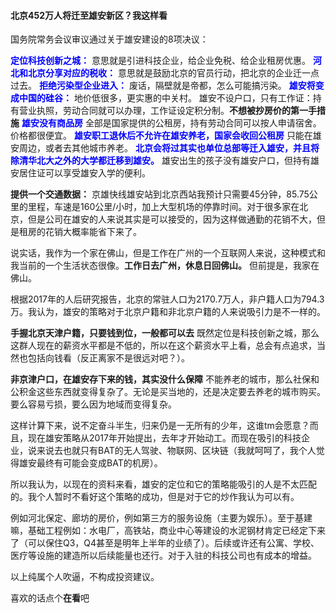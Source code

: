 #### 北京452万人将迁至雄安新区？我这样看

国务院常务会议审议通过关于雄安建设的8项决议：

**<span style="color:blue;">定位科技创新之城：</span>** 意思就是引进科技企业，给企业免税、给企业租房优惠。
**<span style="color:blue;">河北和北京分享对应的税收：</span>** 意思就是鼓励北京的官员行动，把北京的企业迁一点过去。
**<span style="color:blue;">拒绝污染型企业进入：</span>** 废话，隔壁就是帝都，怎么可能搞污染。
**<span style="color:blue;">雄安将变成中国的硅谷：</span>** 地价低很多，更实惠的中关村。
雄安不设户口，只有工作证：持有营业执照，劳动合同就可以办理，工作证设定积分制。**不想被抄房价的第一手措施**
**<span style="color:blue;">雄安没有商品房</span>** 全部是国家提供的公租房，持有劳动合同可以按人申请宿舍。价格都很便宜。
**<span style="color:blue;">雄安职工退休后不允许在雄安养老，国家会收回公租房</span>** 只能在雄安周边，或者去其他城市养老。
**<span style="color:blue;">北京会将过其实也单位总部等迁入雄安，并且将除清华北大之外的大学都迁移到雄安。</span>** 雄安出生的孩子没有雄安户口，但持有雄安居住证可以享受雄安入学的便利。

**提供一个交通数据：**
京雄快线雄安站到北京西站我预计只需要45分钟，85.75公里的里程，车速是160公里/小时，加上大型机场的停靠时间。对于很多家在北京，但是公司在雄安的人来说其实是可以接受的，因为这样做通勤的花销不大，但是租房的花销大概率能省下来了。

说实话，我作为一个家在佛山，但是工作在广州的一个互联网人来说，这种模式和我当前的一个生活状态很像。**工作日去广州，休息日回佛山。** 但前提是，我家在佛山。

根据2017年的人后研究报告，北京的常驻人口为2170.7万人，非户籍人口为794.3万。我认为，雄安的策略对于北京户籍和非北京户籍的人来说吸引力是不一样的。

**手握北京天津户籍，只要钱到位，一般都可以去** 既然定位是科技创新之城，那么这群人现在的薪资水平都是不低的，所以在这个薪资水平上看，总会有点追求，当然也包括向钱看（反正离家不是很远对吧？）。

**非京津户口，在雄安存下来的钱，其实没什么保障** 不能养老的城市，那么社保和公积金这些东西就变得复杂了。无论是买当地的，还是决定要去养老的城市购买。要么容易亏损，要么因为地域而变得复杂。

这样计算下来，说不定奋斗半生，归来仍是一无所有的少年，这谁tm会愿意？而且，现在雄安策略从2017年开始提出，去年才开始动工。而现在吸引的科技企业，说来说去也就只有BAT的无人驾驶、物联网、区块链（我就呵呵了，我个人觉得雄安最终有可能会变成BAT的机房）。

所以我认为，以现在的资料来看，雄安的定位和它的策略能吸引的人是不太匹配的。我个人暂时不看好这个策略的成功，但是对于它的炒作我认为可以有。

例如河北保定、廊坊的房价，例如第三方的服务设施（主要为娱乐）。至于基建嘛，基础工程例如：水电厂，高铁站，商业中心等建设的水泥钢材肯定已经定下来了（可以保住Q3，Q4甚至是明年上半年的业绩了）。后续或许还有公寓、学校、医疗等设施的建造所以后续能量也还行。对于入驻的科技公司也有成本的增益。

以上纯属个人吹逼，不构成投资建议。

喜欢的话点个**在看**吧